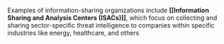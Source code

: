 Examples of information-sharing organizations include **[[Information Sharing and Analysis Centers (ISACs)]]**, which focus on collecting and sharing sector-specific threat intelligence to companies within specific industries like energy, healthcare, and others